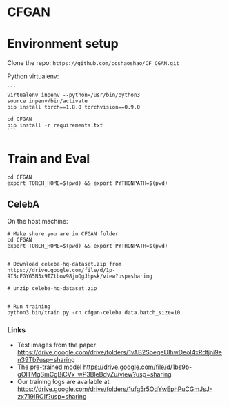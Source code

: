 # CFGAN


# Environment setup

Clone the repo:
`https://github.com/ccshaoshao/CF_CGAN.git`


Python virtualenv:

    ```
    virtualenv inpenv --python=/usr/bin/python3
    source inpenv/bin/activate
    pip install torch==1.8.0 torchvision==0.9.0
    
    cd CFGAN
    pip install -r requirements.txt 
    ```



# Train and Eval


```
cd CFGAN
export TORCH_HOME=$(pwd) && export PYTHONPATH=$(pwd)
```

    
## CelebA
On the host machine:

    # Make shure you are in CFGAN folder
    cd CFGAN
    export TORCH_HOME=$(pwd) && export PYTHONPATH=$(pwd)

  
    # Download celeba-hq-dataset.zip from https://drive.google.com/file/d/1p-9I5cFGYG5N3x9TZtbov98joQgJhpsk/view?usp=sharing
    
    # unzip celeba-hq-dataset.zip

    
    # Run training
    python3 bin/train.py -cn cfgan-celeba data.batch_size=10
### Links
- Test images from the paper https://drive.google.com/drive/folders/1vAB2SoegeUIhwDeol4xRdtjni9en39Tb?usp=sharing
- The pre-trained model https://drive.google.com/file/d/1bs9b-gOlTMgSmCgBiCVx_wP3BleBdyZu/view?usp=sharing
- Our training logs are available at https://drive.google.com/drive/folders/1ufg5r5OdYwEphPuCGmJsJ-zx719IROIf?usp=sharing
